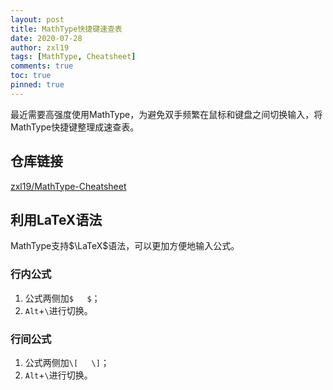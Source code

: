 ```yaml
---
layout: post
title: MathType快捷键速查表
date: 2020-07-28
author: zxl19
tags: [MathType, Cheatsheet]
comments: true
toc: true
pinned: true
---
```


最近需要高强度使用MathType，为避免双手频繁在鼠标和键盘之间切换输入，将MathType快捷键整理成速查表。

<!-- more -->

## 仓库链接

[zxl19/MathType-Cheatsheet](https://github.com/zxl19/MathType-Cheatsheet)

## 利用LaTeX语法

MathType支持$\LaTeX$语法，可以更加方便地输入公式。

### 行内公式

1. 公式两侧加`$   $`；
2. `Alt`+`\`进行切换。

### 行间公式

1. 公式两侧加`\[   \]`；
2. `Alt`+`\`进行切换。
